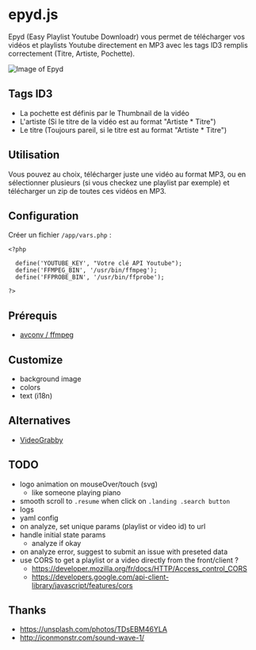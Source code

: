 # epyd.js
Epyd (Easy Playlist Youtube Downloadr) vous permet de télécharger vos vidéos et playlists Youtube directement en MP3 avec les tags ID3 remplis correctement (Titre, Artiste, Pochette).

![Image of Epyd](http://i.imgur.com/0VpJD9M.png)

## Tags ID3
* La pochette est définis par le Thumbnail de la vidéo
* L'artiste (Si le titre de la vidéo est au format "Artiste * Titre")
* Le titre (Toujours pareil, si le titre est au format "Artiste * Titre")

## Utilisation
Vous pouvez au choix, télécharger juste une vidéo au format MP3, ou en sélectionner plusieurs (si vous checkez une playlist par exemple) et télécharger un zip de toutes ces vidéos en MP3.

## Configuration
Créer un fichier `/app/vars.php` :
```
<?php

  define('YOUTUBE_KEY', "Votre clé API Youtube");
  define('FFMPEG_BIN', '/usr/bin/ffmpeg');
  define('FFPROBE_BIN', '/usr/bin/ffprobe');

?>
```

## Prérequis
* [avconv / ffmpeg](https://libav.org/download/)

## Customize
* background image
* colors
* text (i18n)

## Alternatives
* [VideoGrabby](http://www.videograbby.com/)

## TODO
* logo animation on mouseOver/touch (svg)
  * like someone playing piano
* smooth scroll to `.resume` when click on `.landing .search button`
* logs
* yaml config
* on analyze, set unique params (playlist or video id) to url
* handle initial state params
  * analyze if okay
* on analyze error, suggest to submit an issue with preseted data
* use CORS to get a playlist or a video directly from the front/client ?
  * https://developer.mozilla.org/fr/docs/HTTP/Access_control_CORS
  * https://developers.google.com/api-client-library/javascript/features/cors

## Thanks
* https://unsplash.com/photos/TDsEBM46YLA
* http://iconmonstr.com/sound-wave-1/
